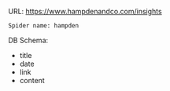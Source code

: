 URL: https://www.hampdenandco.com/insights

    Spider name: hampden

DB Schema:
- title
- date
- link
- content


